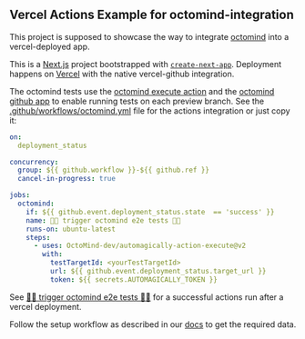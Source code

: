 
## Vercel Actions Example for octomind-integration

This project is supposed to showcase the way to integrate [octomind](https://octomind.dev) into a vercel-deployed app.

This is a [Next.js](https://nextjs.org/) project bootstrapped with [`create-next-app`](https://github.com/vercel/next.js/tree/canary/packages/create-next-app).
Deployment happens on [Vercel](https://vercel.com) with the native vercel-github integration.

The octomind tests use the [octomind execute action](https://github.com/OctoMind-dev/automagically-action-execute) and the [octomind github app](https://github.com/apps/octomind-dev)
to enable running tests on each preview branch. See the [.github/workflows/octomind.yml](.github/workflows/octomind.yml) file for the actions integration or just copy it:

```yml
on:
  deployment_status

concurrency:
  group: ${{ github.workflow }}-${{ github.ref }}
  cancel-in-progress: true

jobs:
  octomind:
    if: ${{ github.event.deployment_status.state  == 'success' }}
    name: 🚀🐙 trigger octomind e2e tests 🚀🐙
    runs-on: ubuntu-latest
    steps:
      - uses: OctoMind-dev/automagically-action-execute@v2
        with:
          testTargetId: <yourTestTargetId>
          url: ${{ github.event.deployment_status.target_url }}
          token: ${{ secrets.AUTOMAGICALLY_TOKEN }}
```

See [🚀🐙 trigger octomind e2e tests 🚀🐙](https://github.com/OctoMind-dev/vercel-actions-example/actions/runs/5613582651/job/15209923666?pr=1) for a successful actions run after a vercel deployment.

Follow the setup workflow as described in our [docs](https://docs.octomind.dev/quickstart-vercel) to get the required data.

